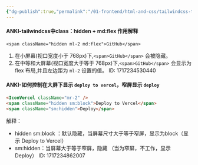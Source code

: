```yaml
---
{"dg-publish":true,"permalink":"/01-frontend/html-and-css/tailwindcss-tips/","created":"2024-06-17T10:24:15.000+08:00","updated":"2024-06-17T10:24:15.000+08:00"}
---
```



#### ANKI-tailwindcss中class：hidden + md:flex 作用解释
```
<span className="hidden ml-2 md:flex">GitHub</span>
```
1. 在小屏幕(视口宽度小于 768px)下,`<span>GitHub</span>` 会被隐藏。
2. 在中等和大屏幕(视口宽度大于等于 768px)下,`<span>GitHub</span>` 会显示为 flex 布局,并且左边距为 `ml-2` 设置的值。
ID: 1717234530440

#### ANKI-如何控制在大屏下显示 `deploy to vercel`，窄屏显示 `deploy`
```html
<IconVercel className="mr-2" />
<span className="hidden sm:block">Deploy to Vercel</span>
<span className="sm:hidden">Deploy</span>
```
解释：
+ hidden sm:block ：默认隐藏，当屏幕尺寸大于等于窄屏，显示为block（显示 Deploy to Vercel）
+ sm:hidden：当屏幕大于等于窄屏，隐藏 （当为窄屏，不工作，显示Deploy）
ID: 1717234862007

